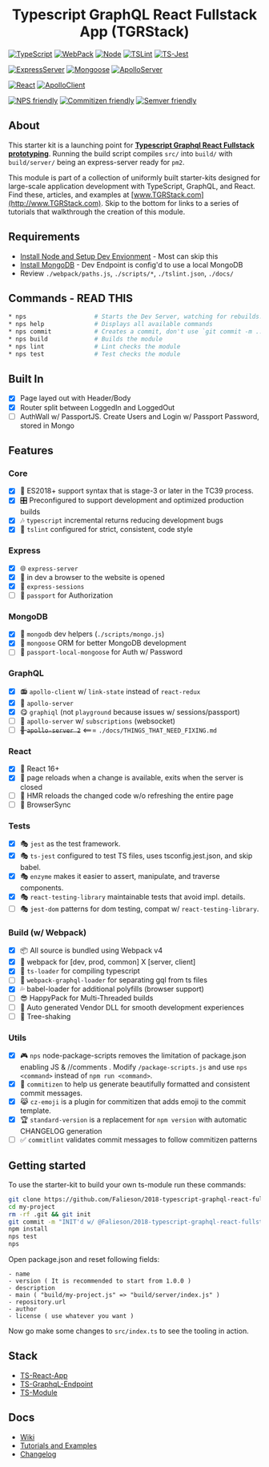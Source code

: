 <p align='center'>
  <h1 align='center'>Typescript GraphQL React Fullstack App (TGRStack)</h1>
</p>

[![TypeScript](https://img.shields.io/badge/TypeScript-2.9.1-blue.svg?style=flat-square)](https://github.com/Microsoft/TypeScript)
[![WebPack](https://img.shields.io/badge/WebPack-4.12.0-blue.svg?style=flat-square)]('#')
[![Node](https://img.shields.io/badge/Node-10.6.0-blue.svg?style=flat-square)](https://nodejs.org/en/)
[![TSLint](https://img.shields.io/badge/TS_Lint-5.10.0-blue.svg?style=flat-square)](https://github.com/palantir/tslint/)
[![TS-Jest](https://img.shields.io/badge/TS_Jest-22.4.6-blue.svg?style=flat-square)](https://nodejs.org/en/)

[![ExpressServer](https://img.shields.io/badge/Express_Server-4.16.3-red.svg?style=flat-square)](https://github.com/expressjs/express)
[![Mongoose](https://img.shields.io/badge/Mongoose-5.1.7-red.svg?style=flat-square)](https://github.com/Automattic/mongoose)
[![ApolloServer](https://img.shields.io/badge/Apollo_Server-1.3.6-red.svg?style=flat-square)](https://github.com/apollographql/apollo-server)

[![React](https://img.shields.io/badge/React-16.4.1-8400ff.svg?style=flat-square)]('#')
[![ApolloClient](https://img.shields.io/badge/Apollo_Client-2.3.4-8400ff.svg?style=flat-square)](https://github.com/apollographql/apollo-client)

[![NPS friendly](https://img.shields.io/badge/NPS-friendly-brightgreen.svg?style=flat-square)](https://github.com/kentcdodds/nps)
[![Commitizen friendly](https://img.shields.io/badge/Commitizen-friendly-brightgreen.svg?style=flat-square)](http://commitizen.github.io/cz-cli/)
[![Semver friendly](https://img.shields.io/badge/SemVer-friendly-brightgreen.svg?style=flat-square)](http://commitizen.github.io/cz-cli/)

## About

This starter kit is a launching point for **[Typescript Graphql React Fullstack prototyping](https://github.com/Falieson/tgrstack.com/wiki/ts-gql-react-fullstack-home-page)**. Running the build script compiles `src/` into `build/` with `build/server/` being an express-server ready for `pm2`.

This module is part of a collection of uniformly built starter-kits designed for large-scale application development with TypeScript, GraphQL, and React. Find these, articles, and examples at [www.TGRStack.com](http://www.TGRStack.com). Skip to the bottom for links to a series of tutorials that walkthrough the creation of this module.

## Requirements

- [Install Node and Setup Dev Envionment](https://github.com/Falieson/tgrstack.com/wiki/Install-Environment) - Most can skip this
- [Install MongoDB](https://github.com/Falieson/tgrstack.com/wiki/Install-MongoDB) - Dev Endpoint is config'd to use a local MongoDB
- Review `./webpack/paths.js`,  `./scripts/*`, `./tslint.json`, `./docs/`

## Commands - READ THIS

```bash
* nps                   # Starts the Dev Server, watching for rebuilds.
* nps help              # Displays all available commands
* nps commit            # Creates a commit, don't use `git commit -m ...`
* nps build             # Builds the module
* nps lint              # Lint checks the module
* nps test              # Test checks the module
```

## Built In

- [x] Page layed out with Header/Body
- [x] Router split between LoggedIn and LoggedOut
- [ ] AuthWall w/ PassportJS. Create Users and Login w/ Passport Password, stored in Mongo

## Features

### Core

- [x] 🚀  ES2018+ support syntax that is stage-3 or later in the TC39 process.
- [x] 🎛  Preconfigured to support development and optimized production builds
- [x] 🎶  `typescript` incremental returns reducing development bugs
- [x] 🚦  `tslint` configured for strict, consistent, code style

### Express

- [x] :globe_with_meridians:  `express-server`
- [x] :bread: in dev a browser to the website is opened
- [x] :new_moon_with_face:  `express-sessions`
- [ ] :passport_control:  `passport` for Authorization

### MongoDB

- [x] :bank:  `mongodb` dev helpers (`./scripts/mongo.js`)
- [x] :bullettrain_front:  `mongoose` ORM for better MongoDB development
- [ ] :passport_control:  `passport-local-mongoose` for Auth w/ Password

### GraphQL

- [x] :radio:  `apollo-client` w/ `link-state` instead of `react-redux`
- [x] :satellite: `apollo-server`
- [x] :yum:  `graphiql` (not `playground` because issues w/ sessions/passport)
- [ ] :satellite: `apollo-server` w/ `subscriptions` (websocket)
- [ ] ~~:satellite: `apollo-server 2`~~ <=== `./docs/THINGS_THAT_NEED_FIXING.md`

### React

- [x] :dragon:  React 16+
- [x] :space_invader: page reloads when a change is available, exits when the server is closed
- [ ] :space_invader: HMR reloads the changed code w/o refreshing the entire page
- [ ] :space_invader: BrowserSync

### Tests

- [x] 🎭 `jest` as the test framework.
- [x] 🎭 `ts-jest` configured to test TS files, uses tsconfig.jest.json, and skip babel.
- [x] 🎭 `enzyme`  makes it easier to assert, manipulate, and traverse components.
- [x] 🎭 `react-testing-library` maintainable tests that avoid impl. details.
- [ ] 🎭 `jest-dom` patterns for dom testing, compat w/ `react-testing-library`.

### Build (w/ Webpack)

- [x] 📦  All source is bundled using Webpack v4
- [x] 🌟  webpack for [dev, prod, common] X [server, client]
- [x] 🚦  `ts-loader` for compiling typescript
- [ ] 🚦  `webpack-graphql-loader` for separating gql from ts files
- [x] 💦  babel-loader for additional polyfills (browser support)
- [ ] 😎  HappyPack for Multi-Threaded builds
- [ ] 🤖  Auto generated Vendor DLL for smooth development experiences
- [ ] 🍃  Tree-shaking

### Utils

- [x] 🎮  `nps` node-package-scripts removes the limitation of package.json enabling JS & //comments .  Modify `/package-scripts.js` and use `nps <command>` instead of `npm run <command>`.
- [x] 🙌  `commitizen` to help us generate beautifully formatted and consistent commit messages.
- [x] 😹  `cz-emoji` is a plugin for commitizen that adds emoji to the commit template.
- [x] 🏆  `standard-version` is a replacement for `npm version` with automatic CHANGELOG generation
- [ ] ✅  `commitlint` validates commit messages to follow commitizen patterns

## Getting started

To use the starter-kit to build your own ts-module run these commands:

```bash
git clone https://github.com/Falieson/2018-typescript-graphql-react-fullstack my-project
cd my-project
rm -rf .git && git init
git commit -m "INIT'd w/ @Falieson/2018-typescript-graphql-react-fullstack@SHA4985"
npm install
nps test
nps
```

Open package.json and reset following fields:

```text
- name
- version ( It is recommended to start from 1.0.0 )
- description
- main ( "build/my-project.js" => "build/server/index.js" )
- repository.url
- author
- license ( use whatever you want )
```

Now go make some changes to `src/index.ts` to see the tooling in action.

## Stack

- [TS-React-App](https://github.com/Falieson/2018-typescript-react-app)
- [TS-GraphqL-Endpoint](https://github.com/Falieson/2018-typescript-graphql-endpoint)
- [TS-Module](https://github.com/Falieson/2018-typescript-module)

## Docs

- [Wiki](https://github.com/Falieson/tgrstack.com/wiki)
- [Tutorials and Examples](http://www.tgrstack.com/)
- [Changelog](/CHANGELOG.md)
